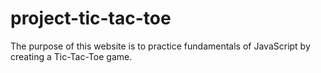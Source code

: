 # project-tic-tac-toe
The purpose of this website is to practice fundamentals of JavaScript by creating a Tic-Tac-Toe game. 

